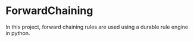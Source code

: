 # ForwardChaining
In this project, forward chaining rules are used using a durable rule engine in python.
